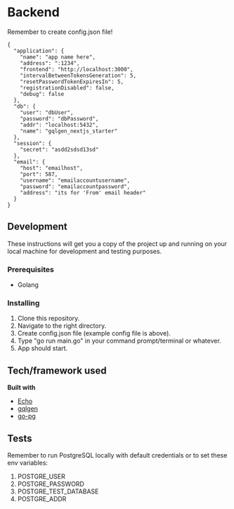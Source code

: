 # Backend

Remember to create config.json file!

```
{
  "application": {
    "name": "app name here",
    "address": ":1234",
    "frontend": "http://localhost:3000",
    "intervalBetweenTokensGeneration": 5,
    "resetPasswordTokenExpiresIn": 5,
    "registrationDisabled": false,
    "debug": false
  },
  "db": {
    "user": "dbUser",
    "password": "dbPassword",
    "addr": "localhost:5432",
    "name": "gqlgen_nextjs_starter"
  },
  "session": {
    "secret": "asdd2sdsd13sd"
  },
  "email": {
    "host": "emailhost",
    "port": 587,
    "username": "emailaccountusername",
    "password": "emailaccountpassword",
    "address": "its for 'From' email header"
  }
}
```

## Development

These instructions will get you a copy of the project up and running on your local machine for development and testing purposes.

### Prerequisites

- Golang

### Installing

1. Clone this repository.
2. Navigate to the right directory.
3. Create config.json file (example config file is above).
4. Type "go run main.go" in your command prompt/terminal or whatever.
5. App should start.

## Tech/framework used

<b>Built with</b>

- [Echo](https://echo.labstack.com/)
- [gqlgen](https://github.com/99designs/gqlgen)
- [go-pg](https://github.com/go-pg/pg)

## Tests

Remember to run PostgreSQL locally with default credentials or to set these env variables:

1. POSTGRE_USER
2. POSTGRE_PASSWORD
3. POSTGRE_TEST_DATABASE
4. POSTGRE_ADDR
